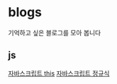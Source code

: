 # blogs
기억하고 싶은 블로그를 모아 봅니다

## js 

 [자바스크립트 this](http://jeonghwan-kim.github.io/2017/10/22/js-context-binding.html)
 [자바스크립트 정규식](https://evan-moon.github.io/2020/07/24/about-regular-expression/?utm_source=gaerae.com&utm_campaign=%EA%B0%9C%EB%B0%9C%EC%9E%90%EC%8A%A4%EB%9F%BD%EB%8B%A4&utm_medium=social)
